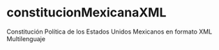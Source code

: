 constitucionMexicanaXML
=======================

Constitución Política de los Estados Unidos Mexicanos en formato XML Multilenguaje
